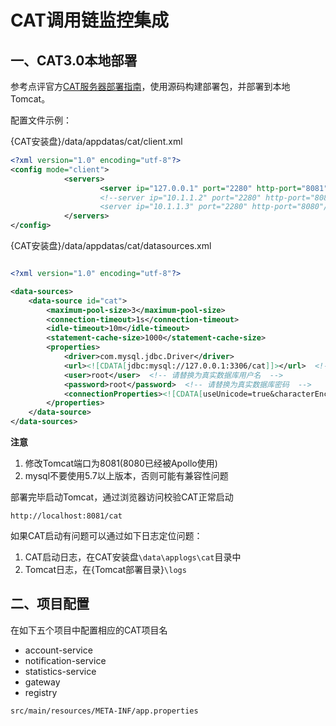 # CAT调用链监控集成

## 一、CAT3.0本地部署

参考点评官方[CAT服务器部署指南](https://github.com/dianping/cat/blob/master/cat-doc/posts/ch4-server/README.md)，使用源码构建部署包，并部署到本地Tomcat。

配置文件示例：

{CAT安装盘}/data/appdatas/cat/client.xml

```xml
<?xml version="1.0" encoding="utf-8"?>
<config mode="client">
	    	<servers>
	                <server ip="127.0.0.1" port="2280" http-port="8081"/>
	                <!--server ip="10.1.1.2" port="2280" http-port="8080"/>
	                <server ip="10.1.1.3" port="2280" http-port="8080"/-->
	    	</servers>
</config>

```

{CAT安装盘}/data/appdatas/cat/datasources.xml

```xml

<?xml version="1.0" encoding="utf-8"?>

<data-sources>
	<data-source id="cat">
		<maximum-pool-size>3</maximum-pool-size>
		<connection-timeout>1s</connection-timeout>
		<idle-timeout>10m</idle-timeout>
		<statement-cache-size>1000</statement-cache-size>
		<properties>
			<driver>com.mysql.jdbc.Driver</driver>
			<url><![CDATA[jdbc:mysql://127.0.0.1:3306/cat]]></url>  <!-- 请替换为真实数据库URL及Port  -->
			<user>root</user>  <!-- 请替换为真实数据库用户名  -->
			<password>root</password>  <!-- 请替换为真实数据库密码  -->
			<connectionProperties><![CDATA[useUnicode=true&characterEncoding=UTF-8&autoReconnect=true&socketTimeout=120000]]></connectionProperties>
		</properties>
	</data-source>
</data-sources>

```

**注意**

1. 修改Tomcat端口为8081(8080已经被Apollo使用)
2. mysql不要使用5.7以上版本，否则可能有兼容性问题

部署完毕启动Tomcat，通过浏览器访问校验CAT正常启动

```
http://localhost:8081/cat
```

如果CAT启动有问题可以通过如下日志定位问题：

1. CAT启动日志，在CAT安装盘`\data\applogs\cat`目录中
2. Tomcat日志，在{Tomcat部署目录}`\logs`

## 二、项目配置

在如下五个项目中配置相应的CAT项目名

* account-service
* notification-service
* statistics-service
* gateway
* registry

```
src/main/resources/META-INF/app.properties
```



